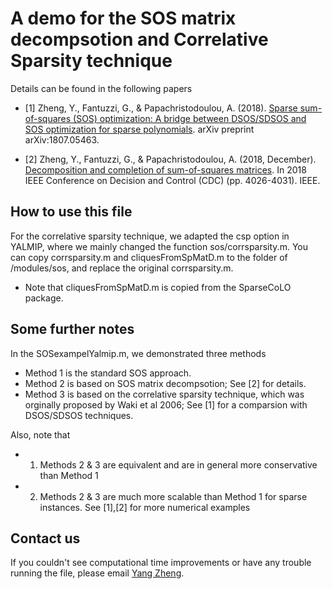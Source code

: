 #                    A demo for the SOS matrix decompsotion  and Correlative Sparsity technique

 Details can be found in the following papers
 
 * [1] Zheng, Y., Fantuzzi, G., & Papachristodoulou, A. (2018).  [ Sparse sum-of-squares (SOS) optimization: A bridge between DSOS/SDSOS 
     and SOS optimization for sparse polynomials](https://arxiv.org/pdf/1807.05463.pdf). arXiv preprint arXiv:1807.05463.
     
* [2] Zheng, Y., Fantuzzi, G., & Papachristodoulou, A. (2018, December).  [ Decomposition and completion of sum-of-squares matrices](https://arxiv.org/pdf/1804.02711.pdf). In 2018 IEEE Conference on Decision and Control (CDC) (pp. 4026-4031). IEEE.

## How to use this file

For the correlative sparsity technique, we adapted the csp option in YALMIP, where we mainly changed the function sos/corrsparsity.m.
You can copy corrsparsity.m and cliquesFromSpMatD.m to the folder of /modules/sos, and replace the original corrsparsity.m.

* Note that cliquesFromSpMatD.m is copied from the SparseCoLO package.

## Some further notes
In the SOSexampelYalmip.m, we demonstrated three methods
* Method 1 is the standard SOS approach.
* Method 2 is based on SOS matrix decompsotion; See [2] for details.
* Method 3 is based on the correlative sparsity technique, which was orginally proposed by Waki et al 2006; See [1] for a comparsion with DSOS/SDSOS techniques.

Also, note that 
* 1) Methods 2 & 3 are equivalent and are in general more conservative than Method 1 
* 2) Methods 2 & 3 are much more scalable than Method 1 for sparse instances. See [1],[2] for more numerical examples


## Contact us<a name="Contacts"></a>
If you couldn't see computational time improvements or have any trouble running the file, please email [Yang Zheng](mailto:zhengy@g.harvard.edu?Subject=SOS-csp).
